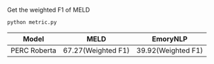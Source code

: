Get the weighted F1 of MELD
```python
python metric.py
```
|    Model     |        MELD        | EmoryNLP |
| :----------: | :----------------: | :-------------------: |
| PERC Roberta | 67.27(Weighted F1) |  39.92(Weighted F1)   |
